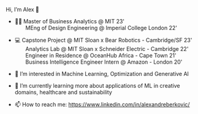 Hi, I’m Alex 👋

- 👨‍🎓 Master of Business Analytics @ MIT 23' <br />
     &nbsp;&nbsp;&nbsp;&nbsp;&nbsp;&nbsp;  MEng of Design Engineering @ Imperial College London 22'
     
- 💻 Capstone Project @ MIT Sloan x Bear Robotics - Cambridge/SF 23'  <br />
     &nbsp;&nbsp;&nbsp;&nbsp;&nbsp;&nbsp; Analytics Lab @ MIT Sloan x Schneider Electric - Cambridge 22'  <br />
     &nbsp;&nbsp;&nbsp;&nbsp;&nbsp;&nbsp; Engineer in Residence @ OceanHub Africa - Cape Town 21' <br />
     &nbsp;&nbsp;&nbsp;&nbsp;&nbsp;&nbsp; Business Intelligence Engineer Intern @ Amazon - London 20'

- 👀 I’m interested in Machine Learning, Optimization and Generative AI

- 🌱 I’m currently learning more about applications of ML in creative domains, healthcare and sustainability

- 📫 How to reach me: https://www.linkedin.com/in/alexandreberkovic/

<!-- [![Top Langs](https://github-readme-stats.vercel.app/api/top-langs/?username=alexandreberkovic)](https://github.com/alexandreberkovic/github-readme-stats) -->

<!---
alexandreberkovic/alexandreberkovic is a ✨ special ✨ repository because its `README.md` (this file) appears on your GitHub profile.
You can click the Preview link to take a look at your changes.
--->
